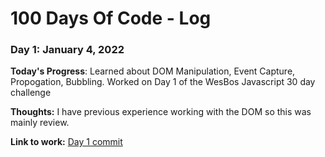 # 100 Days Of Code - Log

### Day 1: January 4, 2022

**Today's Progress**: Learned about DOM Manipulation, Event Capture, Propogation, Bubbling. Worked on Day 1 of the WesBos Javascript 30 day challenge

**Thoughts:** I have previous experience working with the DOM so this was mainly review.

**Link to work:** [Day 1 commit](https://github.com/umaesh/JavaScript30/commit/fec8e4ae59ae0fb7a9436f30aae63679a9c9e9bc)
